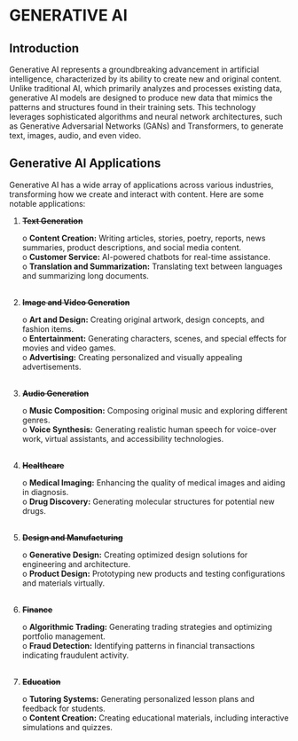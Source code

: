 # GENERATIVE AI

## Introduction

Generative AI represents a groundbreaking advancement in artificial intelligence, characterized by its ability to create new and original content. Unlike traditional AI, which primarily analyzes and processes existing data, generative AI models are designed to produce new data that mimics the patterns and structures found in their training sets. This technology leverages sophisticated algorithms and neural network architectures, such as Generative Adversarial Networks (GANs) and Transformers, to generate text, images, audio, and even video.

## Generative AI Applications

Generative AI has a wide array of applications across various industries, transforming how we create and interact with content. Here are some notable applications:

1. ~~**Text Generation**~~<br>

    o **Content Creation:** Writing articles, stories, poetry, reports, news summaries, product descriptions, and social media content.<br>
    o **Customer Service:** AI-powered chatbots for real-time assistance.<br>
    o **Translation and Summarization:** Translating text between languages and summarizing long documents.<br>
    <br>

2. ~~**Image and Video Generation**~~<br>

    o **Art and Design:** Creating original artwork, design concepts, and fashion items.<br>
    o **Entertainment:** Generating characters, scenes, and special effects for movies and video games.<br>
    o **Advertising:** Creating personalized and visually appealing advertisements.<br>
    <br>

3. ~~**Audio Generation**~~

    o **Music Composition:** Composing original music and exploring different genres.<br>
    o **Voice Synthesis:** Generating realistic human speech for   voice-over work, virtual assistants, and accessibility technologies.<br>
    <br>

4. ~~**Healthcare**~~

    o **Medical Imaging:** Enhancing the quality of medical images and aiding in diagnosis.<br>
    o **Drug Discovery:** Generating molecular structures for potential new drugs.<br>
    <br>

5. ~~**Design and Manufacturing**~~

    o **Generative Design:** Creating optimized design solutions for engineering and architecture.<br>
    o **Product Design:** Prototyping new products and testing configurations and materials virtually.<br>
    <br>

6. ~~**Finance**~~

    o **Algorithmic Trading:** Generating trading strategies and optimizing portfolio management.<br>
    o **Fraud Detection:** Identifying patterns in financial transactions indicating fraudulent activity.<br>
    <br>
    
7. ~~**Education**~~

    o **Tutoring Systems:** Generating personalized lesson plans and feedback for students.<br>
    o **Content Creation:** Creating educational materials, including interactive simulations and quizzes.<br>

   